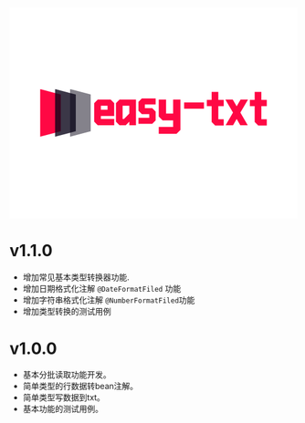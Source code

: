 <svg data-v-2cb57da0="" version="1.0" xmlns="http://www.w3.org/2000/svg" xmlns:xlink="http://www.w3.org/1999/xlink" width="100%" height="100%" viewBox="0 0 340.000000 250.000000" preserveAspectRatio="xMidYMid meet" color-interpolation-filters="sRGB" style="margin: auto;"><rect data-v-2cb57da0="" x="0" y="0" width="100%" height="100%" fill="#ffffff" fill-opacity="1" class="background"></rect> <rect data-v-2cb57da0="" x="0" y="0" width="100%" height="100%" fill="url(#watermark)" fill-opacity="1" class="watermarklayer"></rect> <g data-v-2cb57da0="" fill="#ff0844" class="icon-text-wrapper icon-svg-group iconsvg" transform="translate(36,96.79390716552734)"><g class="iconsvg-imagesvg" transform="translate(0,0)"><g><rect fill="#ff0844" fill-opacity="0" stroke-width="2" x="0" y="0" width="60" height="56.4121850319669" class="image-rect"></rect> <svg x="0" y="0" width="60" height="56.4121850319669" filtersec="colorsb1174286825" class="image-svg-svg primary" style="overflow: visible;"><svg xmlns="http://www.w3.org/2000/svg" viewBox="0 0 106.36000061035156 100"><g><g><path fill="#ff0844" d="M31.46 8.31L0 0v100l31.46-8.31 11.97-3.17V11.48L31.46 8.31z"></path><path fill="#0a0619" opacity=".8" d="M62.93 8.31L31.46 0v100l31.47-8.31 11.96-3.17V11.48L62.93 8.31z"></path><path fill="#0a0619" opacity=".5" d="M62.93 0v100l43.43-11.48V11.48L62.93 0z"></path></g></g></svg></svg> <!----></g></g> <g transform="translate(64,3.4121856689453125)"><g data-gra="path-name" fill-rule="" class="tp-name iconsvg-namesvg"><g transform="scale(1)"><g><path d="M0.96-18.84L5.16-23.05 20.42-23.05 24.63-18.84 24.63-3.68 8.85-3.68 8.85-0.1 24.63-0.1 24.63 7.27 5.16 7.27 0.96 3.06 0.96-18.84ZM16.74-15.69L8.85-15.69 8.85-11.05 16.74-11.05 16.74-15.69ZM26.68 3.06L26.68-18.84 30.89-23.05 50.36-23.05 50.36 7.27 42.47 7.27 42.47 3.06 38.26 7.27 30.89 7.27 26.68 3.06ZM42.47-6.41L42.47-15.69 34.57-15.69 34.57-0.1 36.15-0.1 42.47-6.41ZM73.6-24.29L73.6-17.26 60.83-17.26 60.83-12.82 69.58-12.82 73.6-8.8 73.6 1.67 69.58 5.69 53.27 5.69 53.27-1.34 66.04-1.34 66.04-5.79 57.29-5.79 53.27-9.8 53.27-20.28 57.29-24.29 73.6-24.29ZM94.26 9.37L94.26 1.63 81.87 1.63 77.28-2.96 77.28-23.05 85.94-23.05 85.94-6.46 94.26-6.46 94.26-23.05 102.91-23.05 102.91 12.86 98.32 17.45 77.28 17.45 77.28 9.37 94.26 9.37ZM130.7-19.65L130.7-12.29 107.26-12.29 107.26-19.65 130.7-19.65ZM139.78-15.26L134.09-15.26 134.09-22.62 139.78-22.62 139.78-32.09 147.67-32.09 147.67-22.62 154.08-22.62 154.08-15.26 147.67-15.26 147.67 0.33 154.08 0.33 154.08 7.7 143.99 7.7 139.78 3.49 139.78-15.26ZM156.04-23.05L164.74-23.05 169.38-15.11 173.97-23.05 182.73-23.05 173.74-7.6 182.44 7.27 173.64 7.27 169.38-0.1 165.08 7.27 156.33 7.27 165.03-7.6 156.04-23.05ZM190.66-15.26L184.97-15.26 184.97-22.62 190.66-22.62 190.66-32.09 198.55-32.09 198.55-22.62 204.96-22.62 204.96-15.26 198.55-15.26 198.55 0.33 204.96 0.33 204.96 7.7 194.87 7.7 190.66 3.49 190.66-15.26Z" transform="translate(-0.9599999785423279, 32.09000015258789)"></path></g> <!----> <!----> <!----> <!----> <!----> <!----> <!----></g></g> <!----></g></g><defs v-gra="od"></defs></svg>


# v1.1.0

- 增加常见基本类型转换器功能.
- 增加日期格式化注解 `@DateFormatFiled` 功能
- 增加字符串格式化注解 `@NumberFormatFiled`功能
- 增加类型转换的测试用例

# v1.0.0

- 基本分批读取功能开发。
- 简单类型的行数据转bean注解。
- 简单类型写数据到txt。
- 基本功能的测试用例。

